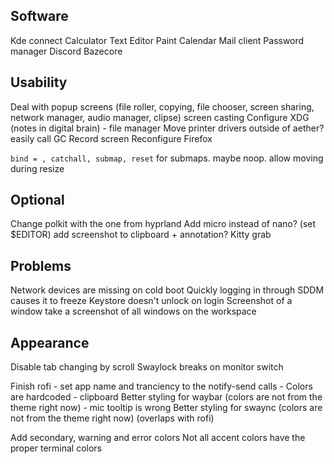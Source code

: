 ## Software
Kde connect
Calculator
Text Editor
Paint
Calendar
Mail client
Password manager
Discord
Bazecore

## Usability
Deal with popup screens (file roller, copying, file chooser, screen sharing, network manager, audio manager, clipse)
screen casting
Configure XDG (notes in digital brain) - file manager
Move printer drivers outside of aether?
easily call GC
Record screen
Reconfigure Firefox

`bind = , catchall, submap, reset` for submaps. maybe noop. allow moving during resize

## Optional

Change polkit with the one from hyprland
Add micro instead of nano? (set $EDITOR)
add screenshot to clipboard + annotation?
Kitty grab

## Problems
Network devices are missing on cold boot
Quickly logging in through SDDM causes it to freeze
Keystore doesn't unlock on login
Screenshot of a window take a screenshot of all windows on the workspace

## Appearance
Disable tab changing by scroll
Swaylock breaks on monitor switch


Finish rofi
	- set app name and tranciency to the notify-send calls
	- Colors are hardcoded
	- clipboard
Better styling for waybar (colors are not from the theme right now)
	- mic tooltip is wrong
Better styling for swaync (colors are not from the theme right now) (overlaps with rofi)

Add secondary, warning and error colors
Not all accent colors have the proper terminal colors
